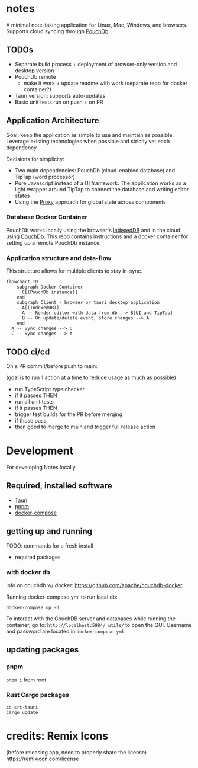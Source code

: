# notes

A minimal note-taking application for Linux, Mac, Windows, and browsers. Supports cloud syncing through [PouchDb](https://pouchdb.com/)

## TODOs

- Separate build process + deployment of browser-only version and desktop version
- PouchDb remote
  - make it work + update readme with work (separate repo for docker container?)
- Tauri version: supports auto-updates
- Basic unit tests run on push + on PR

## Application Architecture

Goal: keep the application as simple to use and maintain as possible. Leverage existing technologies when possible and strictly vet each dependency.

Decisions for simplicity:

- Two main dependencies: PouchDb (cloud-enabled database) and TipTap (word processor)
- Pure Javascript instead of a UI framework. The application works as a light wrapper around TipTap to connect the database and writing editor states
- Using the [Proxy](https://developer.mozilla.org/en-US/docs/Web/JavaScript/Reference/Global_Objects/Proxy) approach for global state across components

### Database Docker Container

PouchDb works locally using the browser's [IndexedDB](https://developer.mozilla.org/en-US/docs/Web/API/IndexedDB_API) and in the cloud using [CouchDb](https://couchdb.apache.org/). This repo contains instructions and a docker container for setting up a remote PouchDb instance.

### Application structure and data-flow

This structure allows for multiple clients to stay in-sync.

```mermaid
flowchart TD
    subgraph Docker Container
      C[(PouchDb instance)]
    end
    subgraph Client - browser or tauri desktop application
      A[(IndexedDB)]
      A -- Render editor with data from db --> B[UI and TipTap]
      B -- On update/delete event, store changes --> A
    end
  A -- Sync changes --> C
  C -- Sync changes --> A
```

## TODO ci/cd

On a PR commit/before push to main:

(goal is to run 1 action at a time to reduce usage as much as possible)

- run TypeScript type checker
- if it passes THEN
- run all unit tests
- if it passes THEN
- trigger test builds for the PR before merging
- if those pass
- then good to merge to main and trigger full release action

# Development

For developing Notes locally

## Required, installed software

- [Tauri](https://tauri.app/)
- [pnpm](https://pnpm.io/)
- [docker-compose](https://github.com/docker/compose)

## getting up and running

TODO: commands for a fresh install

- required packages

### with docker db

info on couchdb w/ docker: https://github.com/apache/couchdb-docker

Running docker-compose.yml to run local db:

```
docker-compose up -d
```

To interact with the CouchDB server and databases while running the container, go to: `http://localhost:5984/_utils/` to open the GUI. Username and password are located in `docker-compose.yml`

## updating packages

### pnpm

`pnpm i` from root

### Rust Cargo packages

```
cd src-tauri
cargo update
```

# credits: Remix Icons

(before releasing app, need to properly share the license)
https://remixicon.com/license
